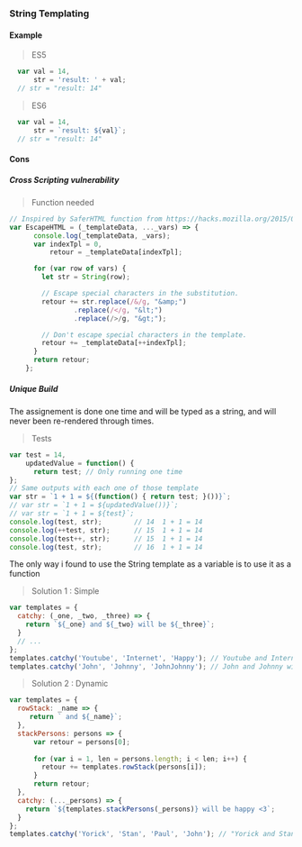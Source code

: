 ### String Templating

#### Example

> ES5

```js
  var val = 14,
      str = 'result: ' + val;
  // str = "result: 14"
```

> ES6

```js
  var val = 14,
      str = `result: ${val}`;
  // str = "result: 14"
```

#### Cons 
##### Cross Scripting vulnerability

> Function needed

```js
// Inspired by SaferHTML function from https://hacks.mozilla.org/2015/05/es6-in-depth-template-strings-2/
var EscapeHTML = (_templateData, ..._vars) => {
      console.log(_templateData, _vars);
      var indexTpl = 0,
          retour = _templateData[indexTpl];

      for (var row of vars) {
        let str = String(row);

        // Escape special characters in the substitution.
        retour += str.replace(/&/g, "&amp;")
                .replace(/</g, "&lt;")
                .replace(/>/g, "&gt;");

        // Don't escape special characters in the template.
        retour += _templateData[++indexTpl];
      }
      return retour;
    };
```
##### Unique Build

The assignement is done one time and will be typed as a string, and will never been re-rendered through times.

> Tests

```js
var test = 14,
    updatedValue = function() {
      return test; // Only running one time
};
// Same outputs with each one of those template
var str = `1 + 1 = ${(function() { return test; }())}`;
// var str = `1 + 1 = ${updatedValue())}`;
// var str = `1 + 1 = ${test}`;
console.log(test, str);        // 14  1 + 1 = 14
console.log(++test, str);      // 15  1 + 1 = 14
console.log(test++, str);      // 15  1 + 1 = 14
console.log(test, str);        // 16  1 + 1 = 14
```
The only way i found to use the String template as a variable is to use it as a function

> Solution 1 : Simple

```js
var templates = {
  catchy: (_one, _two, _three) => {
    return `${_one} and ${_two} will be ${_three}`;
  }
  // ...
};
templates.catchy('Youtube', 'Internet', 'Happy'); // Youtube and Internet will be Happy
templates.catchy('John', 'Johnny', 'JohnJohnny'); // John and Johnny will be JohnJohnny
````

> Solution 2 : Dynamic

```js
var templates = {
  rowStack: _name => {
     return ` and ${_name}`;
  },
  stackPersons: persons => {
      var retour = persons[0];
    
      for (var i = 1, len = persons.length; i < len; i++) {
        retour += templates.rowStack(persons[i]);
      }
      return retour;
  },
  catchy: (..._persons) => {
    return `${templates.stackPersons(_persons)} will be happy <3`;
  }
};
templates.catchy('Yorick', 'Stan', 'Paul', 'John'); // "Yorick and Stan and Paul and John will be happy <3"
```

